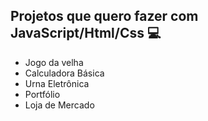 ## Projetos que quero fazer com JavaScript/Html/Css :computer:



- Jogo da velha 
- Calculadora Básica
- Urna Eletrônica 
- Portfólio
- Loja de Mercado